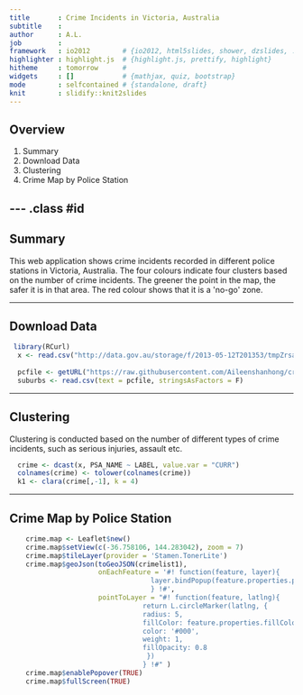 ```yaml
---
title       : Crime Incidents in Victoria, Australia
subtitle    : 
author      : A.L.
job         : 
framework   : io2012        # {io2012, html5slides, shower, dzslides, ...}
highlighter : highlight.js  # {highlight.js, prettify, highlight}
hitheme     : tomorrow      # 
widgets     : []            # {mathjax, quiz, bootstrap}
mode        : selfcontained # {standalone, draft}
knit        : slidify::knit2slides
---
```


## Overview

1. Summary
2. Download Data
3. Clustering
4. Crime Map by Police Station

--- .class #id 
---

## Summary

This web application shows crime incidents recorded in different police stations in Victoria, Australia. The four colours indicate four clusters based on the number of crime incidents. The greener the point in the map, the safer it is in that area. The red colour shows that it is a 'no-go' zone.


---              

## Download Data

```r
 library(RCurl)
  x <- read.csv("http://data.gov.au/storage/f/2013-05-12T201353/tmpZrsaL6PSA-Rates.csv", stringsAsFactors = F)
  
  pcfile <- getURL("https://raw.githubusercontent.com/Aileenshanhong/crime_vic/master/pc_full_lat_long.csv")
  suburbs <- read.csv(text = pcfile, stringsAsFactors = F)
```
---

## Clustering
Clustering is conducted based on the number of different types of crime incidents, such as serious injuries, assault etc.

```r
  crime <- dcast(x, PSA_NAME ~ LABEL, value.var = "CURR")
  colnames(crime) <- tolower(colnames(crime))
  k1 <- clara(crime[,-1], k = 4)
```

---

## Crime Map by Police Station

```r
    crime.map <- Leaflet$new()
    crime.map$setView(c(-36.758106, 144.283042), zoom = 7)
    crime.map$tileLayer(provider = 'Stamen.TonerLite')
    crime.map$geoJson(toGeoJSON(crimelist1),
                      onEachFeature = '#! function(feature, layer){
                                   layer.bindPopup(feature.properties.popup)
                                   } !#',
                      pointToLayer = "#! function(feature, latlng){
                                 return L.circleMarker(latlng, {
                                 radius: 5,
                                 fillColor: feature.properties.fillColor || 'red', 
                                 color: '#000',
                                 weight: 1,
                                 fillOpacity: 0.8
                                  })
                                 } !#" )
    crime.map$enablePopover(TRUE)
    crime.map$fullScreen(TRUE)
```



